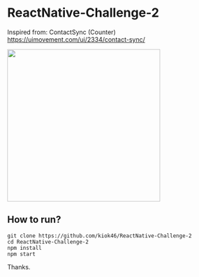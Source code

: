 # ReactNative-Challenge-2

Inspired from: ContactSync (Counter)
https://uimovement.com/ui/2334/contact-sync/

<img src="https://user-images.githubusercontent.com/7335120/34826468-aafe482c-f6fc-11e7-9457-1473484dd922.gif" width="350">


## How to run?

```
git clone https://github.com/kiok46/ReactNative-Challenge-2
cd ReactNative-Challenge-2
npm install
npm start
```

Thanks.
